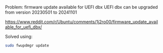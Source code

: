 Problem:
firmware update available for UEFI dbx 
UEFI dbx can be upgraded from version 20230501 to 20241101

<https://www.reddit.com/r/Ubuntu/comments/1j2ro00/firmware_update_available_for_uefi_dbx/>

Solved using:
```bash
sudo fwupdmgr update 
```
